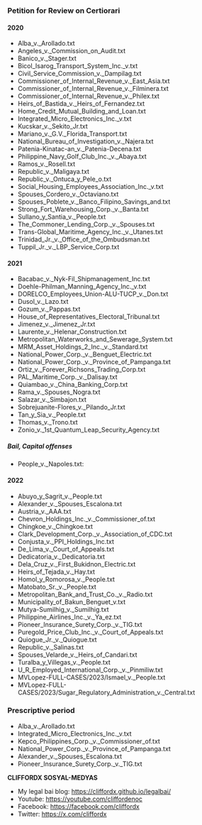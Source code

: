 ### Petition for Review on Certiorari

#### 2020
- Alba_v._Arollado.txt
- Angeles_v._Commission_on_Audit.txt
- Banico_v._Stager.txt
- Bicol_Isarog_Transport_System_Inc._v.txt
- Civil_Service_Commission_v._Dampilag.txt
- Commissioner_of_Internal_Revenue_v._East_Asia.txt
- Commissioner_of_Internal_Revenue_v._Filminera.txt
- Commissioner_of_Internal_Revenue_v._Philex.txt
- Heirs_of_Bastida_v._Heirs_of_Fernandez.txt
- Home_Credit_Mutual_Building_and_Loan.txt
- Integrated_Micro_Electronics_Inc._v.txt
- Kucskar_v._Sekito_Jr.txt
- Mariano_v._G.V._Florida_Transport.txt
- National_Bureau_of_Investigation_v._Najera.txt
- Patenia-Kinatac-an_v._Patenia-Decena.txt
- Philippine_Navy_Golf_Club_Inc._v._Abaya.txt
- Ramos_v._Rosell.txt
- Republic_v._Maligaya.txt
- Republic_v._Ontuca_y_Pele_o.txt
- Social_Housing_Employees_Association_Inc._v.txt
- Spouses_Cordero_v._Octaviano.txt
- Spouses_Poblete_v._Banco_Filipino_Savings_and.txt
- Strong_Fort_Warehousing_Corp._v._Banta.txt
- Sullano_y_Santia_v._People.txt
- The_Commoner_Lending_Corp._v._Spouses.txt
- Trans-Global_Maritime_Agency_Inc._v._Utanes.txt
- Trinidad_Jr._v._Office_of_the_Ombudsman.txt
- Tuppil_Jr._v._LBP_Service_Corp.txt

#### 2021
- Bacabac_v._Nyk-Fil_Shipmanagement_Inc.txt
- Doehle-Philman_Manning_Agency_Inc._v.txt
- DORELCO_Employees_Union-ALU-TUCP_v._Don.txt
- Dusol_v._Lazo.txt
- Gozum_v._Pappas.txt
- House_of_Representatives_Electoral_Tribunal.txt
- Jimenez_v._Jimenez_Jr.txt
- Laurente_v._Helenar_Construction.txt
- Metropolitan_Waterworks_and_Sewerage_System.txt
- MRM_Asset_Holdings_2_Inc._v._Standard.txt
- National_Power_Corp._v._Benguet_Electric.txt
- National_Power_Corp._v._Province_of_Pampanga.txt
- Ortiz_v._Forever_Richsons_Trading_Corp.txt
- PAL_Maritime_Corp._v._Dalisay.txt
- Quiambao_v._China_Banking_Corp.txt
- Rama_v._Spouses_Nogra.txt
- Salazar_v._Simbajon.txt
- Sobrejuanite-Flores_v._Pilando_Jr.txt
- Tan_y_Sia_v._People.txt
- Thomas_v._Trono.txt
- Zonio_v._1st_Quantum_Leap_Security_Agency.txt

##### Bail, Capital offenses
- People_v._Napoles.txt:

#### 2022
- Abuyo_y_Sagrit_v._People.txt
- Alexander_v._Spouses_Escalona.txt
- Austria_v._AAA.txt
- Chevron_Holdings_Inc._v._Commissioner_of.txt
- Chingkoe_v._Chingkoe.txt
- Clark_Development_Corp._v._Association_of_CDC.txt
- Conjusta_v._PPI_Holdings_Inc.txt
- De_Lima_v._Court_of_Appeals.txt
- Dedicatoria_v._Dedicatoria.txt
- Dela_Cruz_v._First_Bukidnon_Electric.txt
- Heirs_of_Tejada_v._Hay.txt
- Homol_y_Romorosa_v._People.txt
- Matobato_Sr._v._People.txt
- Metropolitan_Bank_and_Trust_Co._v._Radio.txt
- Municipality_of_Bakun_Benguet_v.txt
- Mutya-Sumilhig_v._Sumilhig.txt
- Philippine_Airlines_Inc._v._Ya_ez.txt
- Pioneer_Insurance_Surety_Corp._v._TIG.txt
- Puregold_Price_Club_Inc._v._Court_of_Appeals.txt
- Quiogue_Jr._v._Quiogue.txt
- Republic_v._Salinas.txt
- Spouses_Velarde_v._Heirs_of_Candari.txt
- Turalba_y_Villegas_v._People.txt
- U_R_Employed_International_Corp._v._Pinmiliw.txt
- MVLopez-FULL-CASES/2023/Ismael_v._People.txt
- MVLopez-FULL-CASES/2023/Sugar_Regulatory_Administration_v._Central.txt

### Prescriptive period
- Alba_v._Arollado.txt
- Integrated_Micro_Electronics_Inc._v.txt
- Kepco_Philippines_Corp._v._Commissioner_of.txt
- National_Power_Corp._v._Province_of_Pampanga.txt
- Alexander_v._Spouses_Escalona.txt
- Pioneer_Insurance_Surety_Corp._v._TIG.txt

**CLIFFORDX SOSYAL-MEDYAS**
- My legal bai blog: https://cliffordx.github.io/legalbai/
- Youtube: https://youtube.com/cliffordenoc
- Facebook: https://facebook.com/cliffordx
- Twitter: https://x.com/cliffordx
